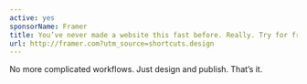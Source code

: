 ```yaml
---
active: yes
sponsorName: Framer
title: You’ve never made a website this fast before. Really. Try for free
url: http://framer.com?utm_source=shortcuts.design
---
```


No more complicated workflows. Just design and publish. That’s it.